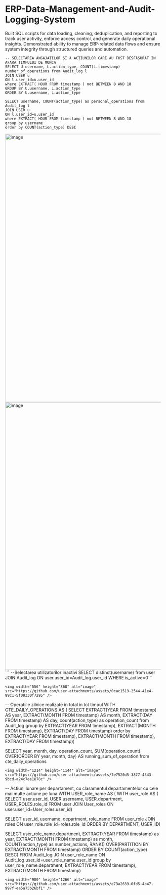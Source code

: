 # ERP-Data-Management-and-Audit-Logging-System
 Built SQL scripts for data loading, cleaning, deduplication, and reporting to track user activity, enforce access control, and generate daily operational insights. Demonstrated ability to manage ERP-related data flows and ensure system integrity through structured queries and automation.

 
```
-- SELECTAREA ANGAJAȚILOR ȘI A ACȚIUNILOR CARE AU FOST DESFĂȘURAT ÎN AFARA TIMPULUI DE MUNCA
SELECT U.username, L.action_type, COUNT(L.timestamp) number_of_operations from Audit_log l
JOIN USER u
ON l.user_id=u.user_id
where EXTRACT( HOUR FROM timestamp ) not BETWEEN 8 AND 18
GROUP BY U.username, L.action_type
ORDER BY U.username, L.action_type

SELECT username, COUNT(action_type) as personal_operations from Audit_log l
JOIN USER u
ON l.user_id=u.user_id
where EXTRACT( HOUR FROM timestamp ) not BETWEEN 8 AND 18
group by username
order by COUNT(action_type) DESC
```
<img width="1040" height="868" alt="image" src="https://github.com/user-attachments/assets/ba953795-dcda-4662-96f7-50b599740654" />
<img width="722" height="866" alt="image" src="https://github.com/user-attachments/assets/f5684d41-4e50-43df-b33c-c1bf325911fb" />
```
--Selectarea utilizatorilor inactivi
SELECT distinct(username) from user 
   JOIN Audit_log
ON user.user_id=Audit_log.user_id
WHERE is_active=0```

```
<img width="556" height="868" alt="image" src="https://github.com/user-attachments/assets/0cac1519-2544-41e4-89c1-5f09330f7295" />
```
-- Operatiile zilnice realizate in total in tot timpul
  WITH CTE_DAILY_OPERATIONS AS (
SELECT EXTRACT(YEAR FROM timestamp) AS year, EXTRACT(MONTH FROM timestamp) AS month, 
  EXTRACT(DAY FROM timestamp) AS day, count(action_type) as operation_count
from Audit_log
group by EXTRACT(YEAR FROM timestamp), EXTRACT(MONTH FROM timestamp), EXTRACT(DAY FROM timestamp)
order by EXTRACT(YEAR FROM timestamp), EXTRACT(MONTH FROM timestamp), EXTRACT(DAY FROM timestamp))

  SELECT year, month, day, operation_count, SUM(operation_count) OVER(ORDER BY year, month, day) AS running_sum_of_operation
  from cte_daily_operations

```
<img width="1214" height="1144" alt="image" src="https://github.com/user-attachments/assets/7e7520d5-3877-4343-9bcd-a24c7ee1878c" />
```
-- Actiuni lunare per departament, cu clasamentul departamentelor cu cele mai multe actiune pe luna
  WITH USER_role_name AS (
WITH user_role AS (
SELECT user.user_id, USER.username, USER.department, USER_ROLES.role_id FROM user
JOIN User_roles
ON user.user_id=User_roles.user_id)

SELECT user_id, username, department, role_name FROM user_role 
JOIN roles 
ON user_role.role_id=roles.role_id
ORDER BY DEPARTMENT, USER_ID)

SELECT user_role_name.department, EXTRACT(YEAR FROM timestamp) as year, EXTRACT(MONTH FROM timestamp) as month,  
  COUNT(action_type) as number_actions,
  RANK() OVER(PARTITION BY EXTRACT(MONTH FROM timestamp) ORDER BY COUNT(action_type) DESC) FROM Audit_log
JOIN user_role_name
ON Audit_log.user_id=user_role_name.user_id
group by user_role_name.department, EXTRACT(YEAR FROM timestamp), EXTRACT(MONTH FROM timestamp)
```
<img width="980" height="1266" alt="image" src="https://github.com/user-attachments/assets/e73a2639-0fd5-4b47-997f-ea5a75b26bf1" />


